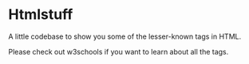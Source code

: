 # Htmlstuff

A little codebase to show you some of the lesser-known tags in HTML.

Please check out w3schools if you want to learn about all the tags.
